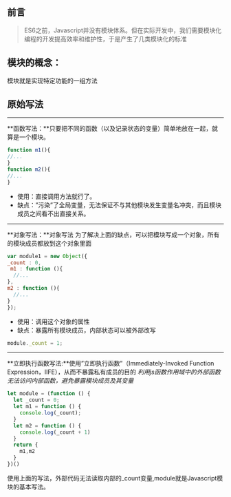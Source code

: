 ## 前言

> ES6之前，Javascript并没有模块体系。但在实际开发中，我们需要模块化编程的开发提高效率和维护性，于是产生了几类模块化的标准

## 模块的概念：

模块就是实现特定功能的一组方法

## 原始写法

---

**函数写法：**只要把不同的函数（以及记录状态的变量）简单地放在一起，就算是一个模块。

```javascript
function m1(){
//...
}
function m2(){
//...
}
```

- 使用：直接调用方法就行了。
- 缺点：”污染”了全局变量，无法保证不与其他模块发生变量名冲突，而且模块成员之间看不出直接关系。

---

**对象写法：**对象写法 为了解决上面的缺点，可以把模块写成一个对象，所有的模块成员都放到这个对象里面

```javascript
var module1 = new Object({
_count : 0,
 m1 : function (){
  //...
},
m2 : function (){
  //...
}
});
```

- 使用：调用这个对象的属性
- 缺点：暴露所有模块成员，内部状态可以被外部改写

```javascript
module._count = 1;
```

---

**立即执行函数写法:**使用”立即执行函数”（Immediately-Invoked Function Expression，IIFE），从而不暴露私有成员的目的	*利用js函数作用域中的外部函数无法访问内部函数，避免暴露模块成员及其变量*

```javascript
let module = (function () {
  let _count = 0;
  let m1 = function () {
    console.log(_count);
  }
  let m2 = function () {
    console.log(_count + 1)
  }
  return {
    m1,m2
  }
})()
```

使用上面的写法，外部代码无法读取内部的_count变量,module就是Javascript模块的基本写法。



